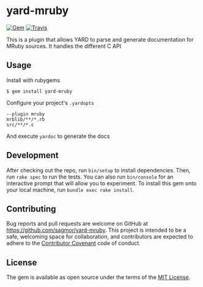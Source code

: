 # yard-mruby

[![Gem](https://img.shields.io/gem/v/yard-mruby.svg)](https://rubygems.org/gems/yard-mruby)
[![Travis](https://img.shields.io/travis/sagmor/yard-mruby.svg)](https://travis-ci.org/sagmor/yard-mruby)

This is a plugin that allows YARD to parse and generate documentation for MRuby sources.
It handles the different C API

## Usage

Install with rubygems

    $ gem install yard-mruby

Configure your project's `.yardopts`

```
--plugin mruby
mrblib/**/*.rb
src/**/*.c
```

And execute `yardoc` to generate the docs

## Development

After checking out the repo, run `bin/setup` to install dependencies. Then, run `rake spec` to run the tests. You can also run `bin/console` for an interactive prompt that will allow you to experiment.
To install this gem onto your local machine, run `bundle exec rake install`.

## Contributing

Bug reports and pull requests are welcome on GitHub at https://github.com/sagmor/yard-mruby. This project is intended to be a safe, welcoming space for collaboration, and contributors are expected to adhere to the [Contributor Covenant](http://contributor-covenant.org) code of conduct.


## License

The gem is available as open source under the terms of the [MIT License](http://opensource.org/licenses/MIT).

